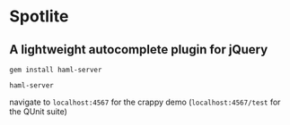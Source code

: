 # Spotlite

## A lightweight autocomplete plugin for jQuery

`gem install haml-server`

`haml-server`

navigate to `localhost:4567` for the crappy demo (`localhost:4567/test` for the QUnit suite)
